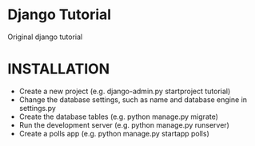 Django Tutorial
===============

Original django tutorial

INSTALLATION
============
- Create a new project (e.g. django-admin.py startproject tutorial)
- Change the database settings, such as name and database engine in settings.py
- Create the database tables (e.g. python manage.py migrate)
- Run the development server (e.g. python manage.py runserver)
- Create a polls app (e.g. python manage.py startapp polls)